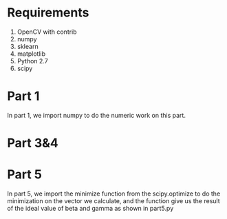 # Requirements
1. OpenCV with contrib
2. numpy
3. sklearn
4. matplotlib
5. Python 2.7
6. scipy

# Part 1
In part 1, we import numpy to do the numeric work on this part.


# Part 3&4

# Part 5
In part 5, we import the minimize function from the scipy.optimize to do the minimization on the vector we calculate, and the function give us the result of the ideal value of beta and gamma as shown in part5.py 